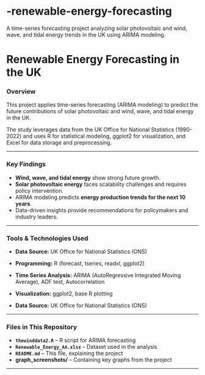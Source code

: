 # -renewable-energy-forecasting
A time-series forecasting project analyzing solar photovoltaic and wind, wave, and tidal energy trends in the UK using ARIMA modeling.

# Renewable Energy Forecasting in the UK

### Overview
This project applies time-series forecasting (ARIMA modeling) to predict the future contributions of solar photovoltaic and wind, wave, and tidal energy in the UK.

The study leverages data from the UK Office for National Statistics (1990-2022) and uses R for statistical modeling, ggplot2 for visualization, and Excel for data storage and preprocessing.

---

### Key Findings
- **Wind, wave, and tidal energy** show strong future growth.
- **Solar photovoltaic energy** faces scalability challenges and requires policy intervention.
- ARIMA modeling predicts **energy production trends for the next 10 years**.
- Data-driven insights provide recommendations for policymakers and industry leaders.

---

### Tools & Technologies Used
- **Data Source:** UK Office for National Statistics (ONS)
- **Programming:** R (forecast, tseries, readxl, ggplot2)

- **Time Series Analysis:** ARIMA (AutoRegressive Integrated Moving Average), ADF test, Autocorrelation

- **Visualization:** ggplot2, base R plotting

- **Data Source:** UK Office for National Statistics (ONS)

---

### Files in This Repository
- **`thewinddata2.R`** – R script for ARIMA forecasting
- **`Renewable_Energy_AA.xlsx`** – Dataset used in the analysis
- **`README.md`** – This file, explaining the project
- **graph_screenshots/** – Containing key graphs from the project

---

